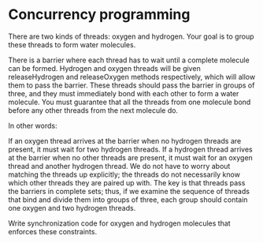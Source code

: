 # Concurrency programming


There are two kinds of threads: oxygen and hydrogen. Your goal is to group these threads to form water molecules.

There is a barrier where each thread has to wait until a complete molecule can be formed. Hydrogen and oxygen threads will be given releaseHydrogen and releaseOxygen methods respectively, which will allow them to pass the barrier. These threads should pass the barrier in groups of three, and they must immediately bond with each other to form a water molecule. You must guarantee that all the threads from one molecule bond before any other threads from the next molecule do.

In other words:

If an oxygen thread arrives at the barrier when no hydrogen threads are present, it must wait for two hydrogen threads.
If a hydrogen thread arrives at the barrier when no other threads are present, it must wait for an oxygen thread and another hydrogen thread.
We do not have to worry about matching the threads up explicitly; the threads do not necessarily know which other threads they are paired up with. The key is that threads pass the barriers in complete sets; thus, if we examine the sequence of threads that bind and divide them into groups of three, each group should contain one oxygen and two hydrogen threads.

Write synchronization code for oxygen and hydrogen molecules that enforces these constraints.


